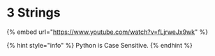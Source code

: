 # 3 Strings

{% embed url="https://www.youtube.com/watch?v=fLjrweJx9wk" %}



{% hint style="info" %}
Python is Case Sensitive.
{% endhint %}

